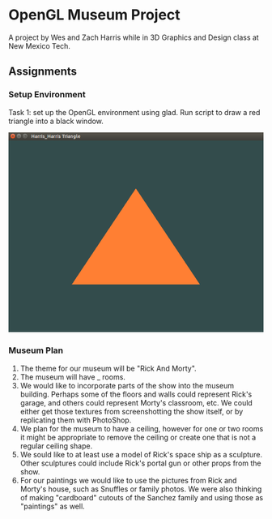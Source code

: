 # OpenGL Museum Project

A project by Wes and Zach Harris while in 3D Graphics and Design class at New Mexico Tech.

## Assignments

### Setup Environment

Task 1: set up the OpenGL environment using glad. Run script to draw a red triangle into a black window.

![alt text](https://github.com/pixarninja/opengl_museum/blob/master/setup_environment/screenshots/Harris_Harris%20Triangle.png)

### Museum Plan

1. The theme for our museum will be "Rick And Morty".
2. The museum will have _ rooms.
3. We would like to incorporate parts of the show into the museum building. Perhaps some of the floors and walls could represent Rick's garage, and others could represent Morty's classroom, etc. We could either get those textures from screenshotting the show itself, or by replicating them with PhotoShop.
4. We plan for the museum to have a ceiling, however for one or two rooms it might be appropriate to remove the ceiling or create one that is not a regular ceiling shape.
5. We sould like to at least use a model of Rick's space ship as a sculpture. Other sculptures could include Rick's portal gun or other props from the show.
6. For our paintings we would like to use the pictures from Rick and Morty's house, such as Snuffles or family photos. We were also thinking of making "cardboard" cutouts of the Sanchez family and using those as "paintings" as well.
